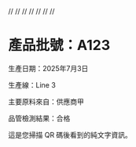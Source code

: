 //<!DOCTYPE html>
//<html lang="zh-Hant">
//<head>
//    <meta charset="UTF-8">
//    <meta name="viewport" content="width=device-width, initial-scale=1.0">
//    <title>產品資訊 - A123</title>
//    <style>
//        body { font-family: sans-serif; margin: 20px; line-height: 1.6; }
//        h1 { color: #333; }
//        p { color: #555; }
//    </style>
</head>
<body>
    <h1>產品批號：A123</h1>
    <p>生產日期：2025年7月3日</p>
    <p>生產線：Line 3</p>
    <p>主要原料來自：供應商甲</p>
    <p>品管檢測結果：合格</p>
    <p>這是您掃描 QR 碼後看到的純文字資訊。</p>
</body>
</html>
